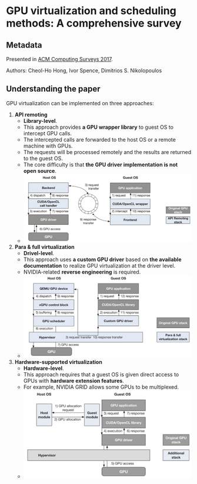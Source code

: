 # GPU virtualization and scheduling methods: A comprehensive survey

## Metadata

Presented in [ACM Computing Surveys 2017](https://doi.org/10.1145/3068281).

Authors: Cheol-Ho Hong, Ivor Spence, Dimitrios S. Nikolopoulos

## Understanding the paper

GPU virtualization can be implemented on three approaches:

1. **API remoting**
   * **Library-level**.
   * This approach provides **a GPU wrapper library** to guest OS to intercept GPU calls.
   * The intercepted calls are forwarded to the host OS or a remote machine with GPUs.
   * The requests will be processed remotely and the results are returned to the guest OS.
   * The core difficulty is that **the GPU driver implementation is not open source**.
   * ![Architecture of the API remoting approach](../../../../Journal/ACM-Computing-Surveys-2017/architecture-of-the-api-remoting-approach.png)
2. **Para & full virtualization**
   * **Drivel-level**.
   * This approach uses **a custom GPU driver** based on **the available documentation** to realize GPU virtualization at the driver level.
   * NVIDIA-related **reverse engineering** is required.
   * ![Architecture of the full or para virtualization approach](../../../../Journal/ACM-Computing-Surveys-2017/architecture-of-the-full-or-para-virtualization-approach.png)
3. **Hardware-supported virtualization**
   * **Hardware-level**.
   * This approach requires that a guest OS is given direct access to GPUs with **hardware extension features**.
   * For example, NVIDIA GRID allows some GPUs to be multiplexed.
   * ![Architecture of the hardware-supported approach](../../../../Journal/ACM-Computing-Surveys-2017/architecture-of-the-hardware-supported-approach.png)
